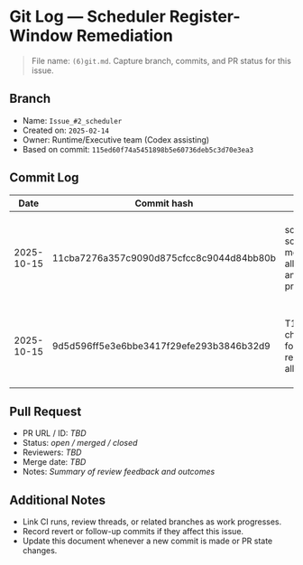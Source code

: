 # Git Log — Scheduler Register-Window Remediation

> File name: `(6)git.md`. Capture branch, commits, and PR status for this issue.

## Branch
- Name: `Issue_#2_scheduler`
- Created on: `2025-02-14`
- Owner: Runtime/Executive team (Codex assisting)
- Based on commit: `115ed60f74a5451898b5e60736deb5c3d70e3ea3`

## Commit Log
| Date | Commit hash | Message | Author | Notes |
| --- | --- | --- | --- | --- |
| 2025-10-15 | 11cba7276a357c9090d875cfcc8c9044d84bb80b | scheduler: scaffold task memory allocators and log progress. | Hans Einar | Introduced allocator scaffolding and updated issue docs (T1 design).
| 2025-10-15 | 9d5d596ff5e3e6bbe3417f29efe293b3846b32d9 | T1 checkboxes for register/stack allocation | Hans Einar | Filled in git log, adjusted playbook, and refined allocator scaffolding.

## Pull Request
- PR URL / ID: _TBD_
- Status: _open / merged / closed_
- Reviewers: _TBD_
- Merge date: _TBD_
- Notes: _Summary of review feedback and outcomes_

## Additional Notes
- Link CI runs, review threads, or related branches as work progresses.
- Record revert or follow-up commits if they affect this issue.
- Update this document whenever a new commit is made or PR state changes.
